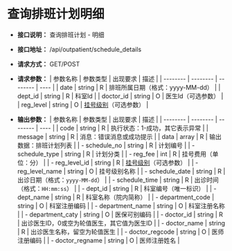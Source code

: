 # 查询排班计划明细

- **接口说明：** 查询排班计划 - 明细
- **接口地址：** /api/outpatient/schedule_details
- **请求方式：** GET/POST
- **请求参数：**
    | 参数名称 | 参数类型 | 出现要求 | 描述 |
    | -------- | -------- | -------- | ---- |
    | date | string | R | 排班所属日期（格式：yyyy-MM-dd） |
    | dept_id | string | R | 科室Id |
    | doctor_id | string | O | 医生Id（可选参数） |
    | reg_level | string | O | [挂号级别](enums?id=reg_level)（可选参数） |

- **输出参数：**
    | 参数名称 | 参数类型 | 出现要求 | 描述 |
    | -------- | -------- | -------- | ---- |
    | code | string | R | 执行状态：1-成功，其它表示异常 |
    | message | string | R | 消息：错误消息或成功提示 |
    | data | array | R | 输出数据：排班计划列表 |
    | - schedule_no | string | R | 计划编号 |
    | - schedule_type | string | R | 计划分类 |
    | - reg_fee | int | R | 挂号费用（单位：分） |
    | - reg_level_id | string | R | [挂号级别](enums?id=reg_level)（可选参数） |
    | - reg_level_name | string | O | 挂号级别名称 |
    | - schedule_date | string | R | 出诊日期（格式：`yyyy-MM-dd`） |
    | - schedule_time | string | R | 出诊时间（格式：`HH:mm:ss`） |
    | - dept_id | string | R | 科室编号（唯一标识） |
    | - dept_name | string | R | 科室名称（院内简称） |
    | - department_code | string | O | 科室注册编码 |
    | - department_name | string | O | 科室注册名称 |
    | - department_caty | string | O | 医保可别编码 |
    | - doctor_id | string | R | 出诊医生ID，0或空为轮值医生，其它值为医生ID |
    | - doctor_name | string | R | 出诊医生名称，留空为轮值医生 |
    | - doctor_regcode | string | O | 医师注册编码 |
    | - doctor_regname | string | O | 医师注册姓名 |